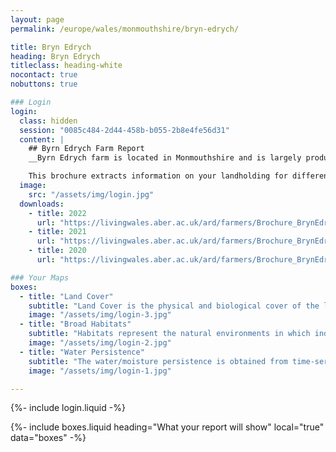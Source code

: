 ```yaml
---
layout: page
permalink: /europe/wales/monmouthshire/bryn-edrych/

title: Bryn Edrych
heading: Bryn Edrych
titleclass: heading-white
nocontact: true
nobuttons: true

### Login
login:
  class: hidden
  session: "0085c484-2d44-458b-b055-2b8e4fe56d31"
  content: |
    ## Byrn Edrych Farm Report
    __Byrn Edrych farm is located in Monmouthshire and is largely producing dairy. The farm is comprised primarily of pasture with a proportion containing rich broadleaved woodland. Areas of wetland also provide valuable habitat for biodiversity.__

    This brochure extracts information on your landholding for different years from the newly developed Welsh Data Cube (WDC), which houses all satellite data acquired over Wales since 2018 and derived products with these including land cover, broad habitats and water/moisture persistence.
  image:
    src: "/assets/img/login.jpg"
  downloads:
    - title: 2022
      url: "https://livingwales.aber.ac.uk/ard/farmers/Brochure_BrynEdrych_2022.pdf"
    - title: 2021
      url: "https://livingwales.aber.ac.uk/ard/farmers/Brochure_BrynEdrych_2021.pdf"
    - title: 2020
      url: "https://livingwales.aber.ac.uk/ard/farmers/Brochure_BrynEdrych_2020.pdf"

### Your Maps
boxes:
  - title: "Land Cover"
    subtitle: "Land Cover is the physical and biological cover of the land surface and includes vegetation (managed or semi-natural), water and bare surfaces. The land cover maps generated through Living Land Management use the legends of the United Nation's Food and Agriculture Organisation (FAO) Land Cover Classification System (LCCS)."
    image: "/assets/img/login-3.jpg"
  - title: "Broad Habitats"
    subtitle: "Habitats represent the natural environments in which individual or groups of plant or animal species lives. The habitat maps are generated from satellite data and are based on Wales' Phase 1 Habitat Taxonomy."
    image: "/assets/img/login-2.jpg"
  - title: "Water Persistence"
    subtitle: "The water/moisture persistence is obtained from time-series of radar data that are acquired almost every day over Wales and indicate relative frequency of wet conditions across the landscape."
    image: "/assets/img/login-1.jpg"

---
```


{%- include login.liquid -%}

{%- include boxes.liquid heading="What your report will show" local="true" data="boxes" -%}

